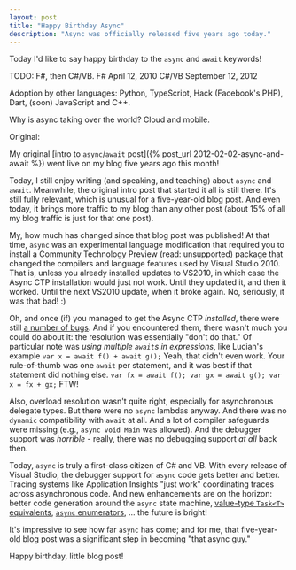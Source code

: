 ```yaml
---
layout: post
title: "Happy Birthday Async"
description: "Async was officially released five years ago today."
---
```


Today I'd like to say happy birthday to the `async` and `await` keywords!

TODO: F#, then C#/VB.
F# April 12, 2010
C#/VB September 12, 2012

Adoption by other languages: Python, TypeScript, Hack (Facebook's PHP), Dart, (soon) JavaScript and C++.

Why is async taking over the world? Cloud and mobile.


Original:

My original [intro to `async`/`await` post]({% post_url 2012-02-02-async-and-await %}) went live on my blog five years ago this month!

Today, I still enjoy writing (and speaking, and teaching) about `async` and `await`. Meanwhile, the original intro post that started it all is still there. It's still fully relevant, which is unusual for a five-year-old blog post. And even today, it brings more traffic to my blog than any other post (about 15% of all my blog traffic is just for that one post).

My, how much has changed since that blog post was published! At that time, `async` was an experimental language modification that required you to install a Community Technology Preview (read: unsupported) package that changed the compilers and language features used by Visual Studio 2010. That is, unless you already installed updates to VS2010, in which case the Async CTP installation would just not work. Until they updated it, and then it worked. Until the next VS2010 update, when it broke again. No, seriously, it was that bad! :)

Oh, and once (if) you managed to get the Async CTP *installed*, there were still [a number of bugs](https://blogs.msdn.microsoft.com/lucian/2011/04/17/async-ctp-refresh-what-bugs-remain-in-it/). And if you encountered them, there wasn't much you could do about it: the resolution was essentially "don't do that." Of particular note was *using multiple `await`s in expressions*, like Lucian's example `var x = await f() + await g();` Yeah, that didn't even work. Your rule-of-thumb was one `await` per statement, and it was best if that statement did nothing else. `var fx = await f(); var gx = await g(); var x = fx + gx;` FTW!

Also, overload resolution wasn't quite right, especially for asynchronous delegate types. But there were no `async` lambdas anyway. And there was no `dynamic` compatibility with `await` at all. And a lot of compiler safeguards were missing (e.g., `async void Main` was allowed). And the debugger support was *horrible* - really, there was no debugging support *at all* back then.

Today, `async` is truly a first-class citizen of C# and VB. With every release of Visual Studio, the debugger support for `async` code gets better and better. Tracing systems like Application Insights "just work" coordinating traces across asynchronous code. And new enhancements are on the horizon: better code generation around the `async` state machine, [value-type `Task<T>` equivalents](https://github.com/ljw1004/roslyn/blob/features/async-return/docs/specs/feature%20-%20arbitrary%20async%20returns.md), [`async` enumerators](https://github.com/dotnet/roslyn/issues/261), ... the future is bright!

It's impressive to see how far `async` has come; and for me, that five-year-old blog post was a significant step in becoming "that async guy."

Happy birthday, little blog post!